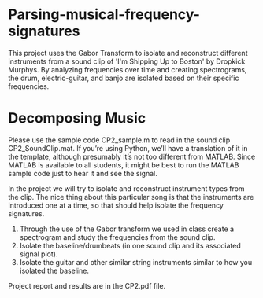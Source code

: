 # Parsing-musical-frequency-signatures
This project uses the Gabor Transform to isolate and reconstruct different instruments from a sound clip of 'I'm Shipping Up to Boston' by Dropkick Murphys. By analyzing frequencies over time and creating spectrograms, the drum, electric-guitar, and banjo are isolated based on their specific frequencies.

<!DOCTYPE html>
<html>
  <body>
    <h1>Decomposing Music</h1>
    <p>Please use the sample code CP2_sample.m to read in the sound clip CP2_SoundClip.mat. If you’re using Python, we’ll have a translation of it in the template, although presumably it’s not too different from MATLAB. Since MATLAB is available to all students, it might be best to run the MATLAB sample code just to hear it and see the signal.</p>
    <p>In the project we will try to isolate and reconstruct instrument types from the clip. The nice thing about this particular song is that the instruments are introduced one at a time, so that should help isolate the frequency signatures.</p>
    <ol>
      <li>Through the use of the Gabor transform we used in class create a spectrogram and study the frequencies from the sound clip.</li>
      <li>Isolate the baseline/drumbeats (in one sound clip and its associated signal plot).</li>
      <li>Isolate the guitar and other similar string instruments similar to how you isolated the baseline.</li>
    </ol>
  </body>
</html>

Project report and results are in the CP2.pdf file.

